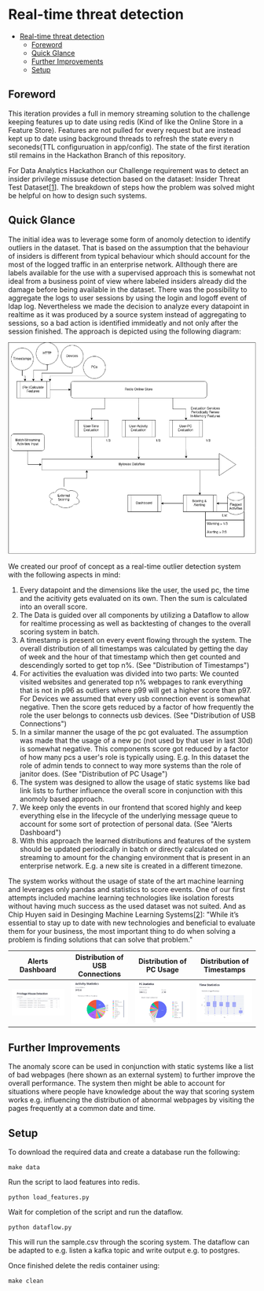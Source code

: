 # Real-time threat detection
- [Real-time threat detection](#real-time-threat-detection)
  - [Foreword](#foreword)
  - [Quick Glance](#quick-glance)
  - [Further Improvements](#further-improvements)
  - [Setup](#setup)

## Foreword
 This iteration provides a full in memory streaming solution to the challenge keeping features up to date using redis (Kind of like the Online Store in a Feature Store). Features are not pulled for every request but are instead kept up to date using background threads to refresh the state every n seconeds(TTL configuruation in app/config). The state of the first iteration stil remains in the Hackathon Branch of this repository.

For Data Analytics Hackathon our Challenge requirement was to detect an insider privilege missuse detection based on the dataset: Insider Threat Test Dataset[[1]]. The breakdown of steps how the problem was solved might be helpful on how to design such systems. 

[1]: https://kilthub.cmu.edu/articles/dataset/Insider_Threat_Test_Dataset/12841247/1

## Quick Glance
The initial idea was to leverage some form of anomoly detection to identify outliers in the dataset. That is based on the assumption that the behaviour of insiders is different from typical behaviour which should account for the most of the logged traffic in an enterprise network. Allthough there are labels available for the use with a supervised approach this is somewhat not ideal from a business point of view where labeled insiders already did the damage before being available in the dataset. There was the possibility to aggregate the logs to user sessions by using the login and logoff event of ldap log. Nevertheless we made the decision to analyze every datapoint in realtime as it was produced by a source system instead of aggregating to sessions, so a bad action is identified immideatly and not only after the session finished. The approach is depicted using the following diagram:

![](img/in_memory_threat_detection.drawio.png)

We created our proof of concept as a real-time outlier detection system with the following aspects in mind:

1. Every datapoint and the dimensions like the user, the used pc, the time and the acitivity gets evaluated on its own. Then the sum is calculated into an overall score.
2. The Data is guided over all components by utilizing a Dataflow to allow for realtime processing as well as backtesting of changes to the overall scoring system in batch.
3. A timestamp is present on every event flowing through the system. The overall distribution of all timestamps was calculated by getting the day of week and the hour of that timestamp which then get counted and descendingly sorted to get top n%. (See "Distribution of Timestamps") 
4. For activities the evaluation was divided into two parts: We counted visited websites and generated top n% webpages to rank everything that is not in p96 as outliers where p99 will get a higher score than p97. For Devices we assumed that every usb connection event is somewhat negative. Then the score gets reduced by a factor of how frequently the role the user belongs to connects usb devices. (See "Distribution of USB Connections")
5. In a similar manner the usage of the pc got evaluated. The assumption was made that the usage of a new pc (not used by that user in last 30d) is somewhat negative. This components score got reduced by a factor of how many pcs a user's role is typically using. E.g. In this dataset the role of admin tends to connect to way more systems than the role of janitor does. (See "Distribution of PC Usage")
6. The system was designed to allow the usage of static systems like bad link lists to further influence the overall score in conjunction with this anomoly based approach.
7. We keep only the events in our frontend that scored highly and keep everything else in the lifecycle of the underlying message queue to account for some sort of protection of personal data. (See "Alerts Dashboard")  
8. With this approach the learned distributions and features of the system should be updated periodically in batch or directly calculated on streaming to amount for the changing environment that is present in an enterprise network. E.g. a new site is created in a different timezone. 

The system works without the usage of state of the art machine learning and leverages only pandas and statistics to score events.
One of our first attempts included machine learning technologies like isolation forests without having much success as the used dataset was not suited. And as Chip Huyen said in Desinging Machine Learning Systems[[2]]: 
"While it’s essential to stay up to date with new technologies and beneficial to evaluate them for your business,
the most important thing to do when solving a problem is finding solutions that can solve that problem."


[2]: https://www.oreilly.com/library/view/designing-machine-learning/9781098107956/

| Alerts Dashboard | Distribution of USB Connections | Distribution of PC Usage | Distribution of Timestamps |
|--------------------------------------|--------------------------------------|--------------------------------------|--------------------------------------|
| ![](img/alerts.png) | ![](img/device.png) | ![](img/pc.png) | ![](img/time.png) |


## Further Improvements

The anomaly score can be used in conjunction with static systems like a list of bad webpages (here shown as an external system) to further improve the overall performance. The system then might be able to account for situations where people have knowledge about the way that scoring system works e.g. influencing the distribution of abnormal webpages by visiting the pages frequently at a common date and time.

## Setup

To download the required data and create a database run the following:
```
make data
```

Run the script to laod features into redis.
```
python load_features.py
```

Wait for completion of the script and run the dataflow.
```
python dataflow.py
```

This will run the sample.csv through the scoring system. The dataflow can be adapted to e.g. listen a kafka topic and write output e.g. to postgres. 

Once finished delete the redis container using:
```
make clean
```
